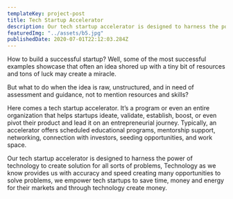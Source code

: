 ```yaml
---
templateKey: project-post
title: Tech Startup Accelerator
description: Our tech startup accelerator is designed to harness the power of technology to create solution for all sorts of problems,
featuredImg: "../assets/b5.jpg"
publishedDate: 2020-07-01T22:12:03.284Z
---
```


How to build a successful startup? Well, some of the most successful examples showcase that often an idea shored up with a tiny bit of resources and tons of luck may create a miracle.

But what to do when the idea is raw, unstructured, and in need of assessment and guidance, not to mention resources and skills?

Here comes a tech startup accelerator. It’s a program or even an entire organization that helps startups ideate, validate, establish, boost, or even pivot their product and lead it on an entrepreneurial journey. Typically, an accelerator offers scheduled educational programs, mentorship support, networking, connection with investors, seeding opportunities, and work space.

Our tech startup accelerator is designed to harness the power of technology to create solution for all sorts of problems, Technology as we know provides us with accuracy and speed creating many opportunities to solve problems, we empower tech startups to save time, money and energy for their markets and through technology create money.
